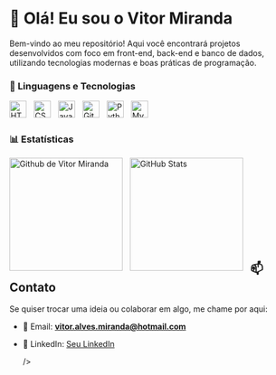 # 👋 Olá! Eu sou o Vitor Miranda 

Bem-vindo ao meu repositório! Aqui você encontrará projetos desenvolvidos com foco em front-end, back-end e banco de dados, utilizando tecnologias modernas e boas práticas de programação.

### 🤖 Linguagens e Tecnologias

<img align="left" alt="HTML" title="HTML" width="30px" style="padding-right: 10px;" src="https://cdn.jsdelivr.net/gh/devicons/devicon@latest/icons/html5/html5-original.svg" />
<img align="left" alt="CSS" title="CSS" width="30px" style="padding-right: 10px;" src="https://cdn.jsdelivr.net/gh/devicons/devicon@latest/icons/css3/css3-original.svg" />
<img align="left" alt="JavaScript" title="JavaScript" width="30px" style="padding-right: 10px;" src="https://cdn.jsdelivr.net/gh/devicons/devicon@latest/icons/javascript/javascript-original.svg" />
<img align="left" alt="Git" title="Git" width="30px" style="padding-right: 10px;" src="https://cdn.jsdelivr.net/gh/devicons/devicon@latest/icons/git/git-original.svg" />
<img align="left" alt="Python" title="Python" width="30px" style="padding-right: 10px;" src="https://cdn.jsdelivr.net/gh/devicons/devicon@latest/icons/python/python-original.svg" />
<img align="left" alt="MySQL" title="MySQL" width="30px" style="padding-right: 10px;" src="https://cdn.jsdelivr.net/gh/devicons/devicon@latest/icons/mysql/mysql-original-wordmark.svg" />

<br/>
<br/>

### 📊 Estatísticas

<img align="left" alt="Github de Vitor Miranda" height="200px" style="padding-right: 10px;" src="https://github-readme-stats.vercel.app/api?username=vitormiranda-dev&show_icons=true&theme=dark&include_all_commits=true&locale=pt-br" />

<img align="left" alt="GitHub Stats" height="200px" style="padding-right: 10px;" src="https://github-readme-stats.vercel.app/api/top-langs/?username=vitormiranda-dev&show_icons=true&theme=dark&custom_title=Tecnologias" />

<br/>
<br/>
<br/>
<br/>
<br/>
<br/>
<br/>
<br/>
<br/>

## 📫 Contato
Se quiser trocar uma ideia ou colaborar em algo, me chame por aqui:

- 📧 Email: **vitor.alves.miranda@hotmail.com**
- 💼 LinkedIn: [Seu LinkedIn](linkedin.com/in/vitor-miranda-b38644300)

 
   />





